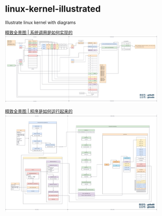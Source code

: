 # linux-kernel-illustrated
Illustrate linux kernel with diagrams

[精致全景图 | 系统调用是如何实现的](https://mp.weixin.qq.com/s/DQXn3ooGGpVNfZtKU1f-Lw)
![syscall](syscall/syscall.png)

[精致全景图 | 程序是如何运行起来的](https://mp.weixin.qq.com/s/SR5RM80a7Hk0aH-23o3Mbw)
![fork-execve](fork-execve-watermark.png)
